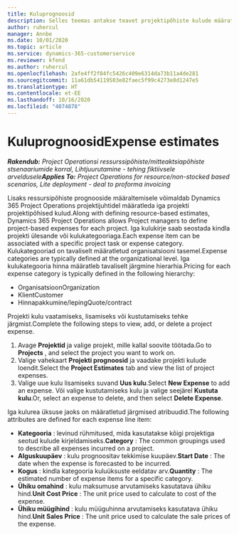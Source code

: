 ```yaml
---
title: Kuluprognoosid
description: Selles teemas antakse teavet projektipõhiste kulude määratlemise või prognoosimise kohta.
author: ruhercul
manager: Annbe
ms.date: 10/01/2020
ms.topic: article
ms.service: dynamics-365-customerservice
ms.reviewer: kfend
ms.author: ruhercul
ms.openlocfilehash: 2afe4ff2f84fc5426c409e6314da73b11a4de281
ms.sourcegitcommit: 11a61db54119503e82faec5f99c4273e8d1247e5
ms.translationtype: HT
ms.contentlocale: et-EE
ms.lasthandoff: 10/16/2020
ms.locfileid: "4074878"
---
```

# <a name="expense-estimates"></a><span data-ttu-id="588c1-103">Kuluprognoosid</span><span class="sxs-lookup"><span data-stu-id="588c1-103">Expense estimates</span></span>
<span data-ttu-id="588c1-104">_**Rakendub:** Project Operationsi ressurssipõhiste/mitteaktsiapõhiste stsenaariumide korral,  Lihtjuurutamine - tehing fiktiivsele arveldusele_</span><span class="sxs-lookup"><span data-stu-id="588c1-104">_**Applies To:** Project Operations for resource/non-stocked based scenarios, Lite deployment - deal to proforma invoicing_</span></span>

<span data-ttu-id="588c1-105">Lisaks ressursipõhiste prognooside määraltemisele võimaldab Dynamics 365 Project Operations projektijuhtidel määratleda iga projekti projektipõhised kulud.</span><span class="sxs-lookup"><span data-stu-id="588c1-105">Along with defining resource-based estimates, Dynamics 365 Project Operations allows Project managers to define project-based expenses for each project.</span></span> <span data-ttu-id="588c1-106">Iga kulukirje saab seostada kindla projekti ülesande või kulukategooriaga.</span><span class="sxs-lookup"><span data-stu-id="588c1-106">Each expense item can be associated with a specific project task or expense category.</span></span> <span data-ttu-id="588c1-107">Kulukategooriad on tavaliselt määratletud organisatsiooni tasemel.</span><span class="sxs-lookup"><span data-stu-id="588c1-107">Expense categories are typically defined at the organizational level.</span></span> <span data-ttu-id="588c1-108">Iga kulukategooria hinna määratleb tavaliselt järgmine hierarhia.</span><span class="sxs-lookup"><span data-stu-id="588c1-108">Pricing for each expense category is typically defined in the following hierarchy:</span></span>

- <span data-ttu-id="588c1-109">Organisatsioon</span><span class="sxs-lookup"><span data-stu-id="588c1-109">Organization</span></span>
- <span data-ttu-id="588c1-110">Klient</span><span class="sxs-lookup"><span data-stu-id="588c1-110">Customer</span></span>
- <span data-ttu-id="588c1-111">Hinnapakkumine/leping</span><span class="sxs-lookup"><span data-stu-id="588c1-111">Quote/contract</span></span>

<span data-ttu-id="588c1-112">Projekti kulu vaatamiseks, lisamiseks või kustutamiseks tehke järgmist.</span><span class="sxs-lookup"><span data-stu-id="588c1-112">Complete the following steps to view, add, or delete a project expense.</span></span>

1. <span data-ttu-id="588c1-113">Avage **Projektid** ja valige projekt, mille kallal soovite töötada.</span><span class="sxs-lookup"><span data-stu-id="588c1-113">Go to **Projects** , and select the project you want to work on.</span></span>
2. <span data-ttu-id="588c1-114">Valige vahekaart **Projekti prognoosid** ja vaadake projekti kulude loendit.</span><span class="sxs-lookup"><span data-stu-id="588c1-114">Select the **Project Estimates** tab and view the list of project expenses.</span></span>
3. <span data-ttu-id="588c1-115">Valige uue kulu lisamiseks suvand **Uus kulu**.</span><span class="sxs-lookup"><span data-stu-id="588c1-115">Select **New Expense** to add an expense.</span></span> <span data-ttu-id="588c1-116">Või valige kustutamiseks kulu ja valige seejärel **Kustuta kulu**.</span><span class="sxs-lookup"><span data-stu-id="588c1-116">Or, select an expense to delete, and then select **Delete Expense**.</span></span>

<span data-ttu-id="588c1-117">Iga kulurea üksuse jaoks on määratletud järgmised atribuudid.</span><span class="sxs-lookup"><span data-stu-id="588c1-117">The following attributes are defined for each expense line item:</span></span>

- <span data-ttu-id="588c1-118">**Kategooria** : levinud rühmitused, mida kasutatakse kõigi projektiga seotud kulude kirjeldamiseks.</span><span class="sxs-lookup"><span data-stu-id="588c1-118">**Category** : The common groupings used to describe all expenses incurred on a project.</span></span>
- <span data-ttu-id="588c1-119">**Alguskuupäev** : kulu prognoositav tekkimise kuupäev.</span><span class="sxs-lookup"><span data-stu-id="588c1-119">**Start Date** : The date when the expense is forecasted to be incurred.</span></span>
- <span data-ttu-id="588c1-120">**Kogus** : kindla kategooria kuluüksuste eeldatav arv.</span><span class="sxs-lookup"><span data-stu-id="588c1-120">**Quantity** : The estimated number of expense items for a specific category.</span></span>
- <span data-ttu-id="588c1-121">**Ühiku omahind** : kulu maksumuse arvutamiseks kasutatava ühiku hind.</span><span class="sxs-lookup"><span data-stu-id="588c1-121">**Unit Cost Price** : The unit price used to calculate to cost of the expense.</span></span>
- <span data-ttu-id="588c1-122">**Ühiku müügihind** : kulu müüguhinna arvutamiseks kasutatava ühiku hind.</span><span class="sxs-lookup"><span data-stu-id="588c1-122">**Unit Sales Price** : The unit price used to calculate the sale prices of the expense.</span></span>

